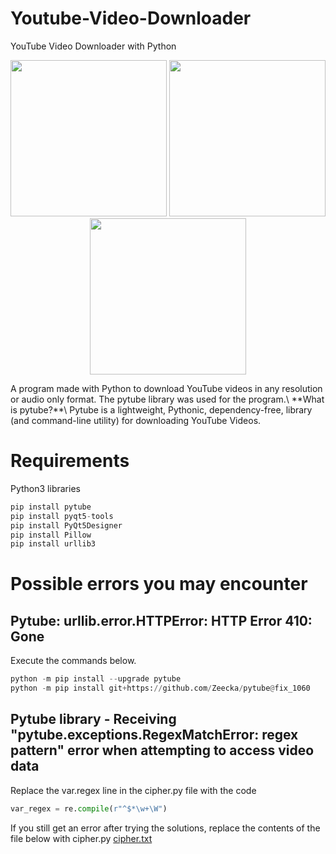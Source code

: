 # Youtube-Video-Downloader
YouTube Video Downloader with Python
<p align="center">
<img src="https://user-images.githubusercontent.com/60680749/151407098-bf212882-7673-4642-9e6d-8b546264f065.png" width="250" height="250">
<img src="https://user-images.githubusercontent.com/60680749/151404941-fff3e7b5-9a2d-4ad0-bbef-9af3d2cbbf9b.png" width="250" height="250">
<img src="https://user-images.githubusercontent.com/60680749/151404957-e789f80f-f41e-4e04-9e4c-8bae768bfcee.png" width="250" height="250">
</p>
A program made with Python to download YouTube videos in any resolution or audio only format.
The pytube library was used for the program.\
**What is pytube?**\
Pytube is a lightweight, Pythonic, dependency-free, library (and command-line utility) for downloading YouTube Videos.

# Requirements

Python3 libraries
````python
pip install pytube
pip install pyqt5-tools
pip install PyQt5Designer
pip install Pillow
pip install urllib3
````
# Possible errors you may encounter

## Pytube: urllib.error.HTTPError: HTTP Error 410: Gone
Execute the commands below.

```python
python -m pip install --upgrade pytube
python -m pip install git+https://github.com/Zeecka/pytube@fix_1060
````

## Pytube library - Receiving "pytube.exceptions.RegexMatchError: regex pattern" error when attempting to access video data

Replace the var.regex line in the cipher.py file with the code

```python
var_regex = re.compile(r"^$*\w+\W")
````

If you still get an error after trying the solutions, replace the contents of the file below with cipher.py
[cipher.txt](https://github.com/engincandanabas/Youtube-Video-Downloader/files/7952552/cipher.txt)

